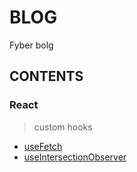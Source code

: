 # BLOG

Fyber bolg

## CONTENTS

### React

> custom hooks

- [useFetch]()
- [useIntersectionObserver](https://github.com/fyber-LJX/blog/issues/1)
